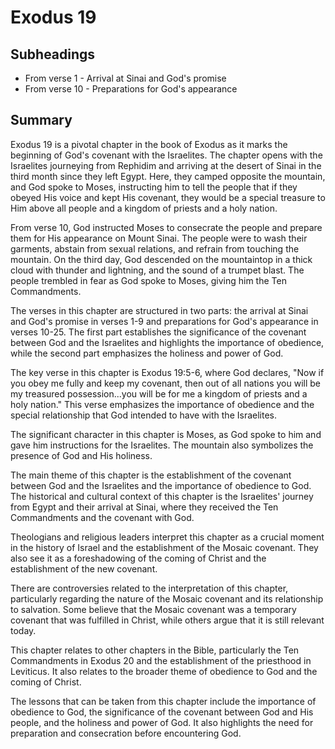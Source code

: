 # Exodus 19

## Subheadings

* From verse 1 - Arrival at Sinai and God's promise
* From verse 10 - Preparations for God's appearance

## Summary

Exodus 19 is a pivotal chapter in the book of Exodus as it marks the beginning of God's covenant with the Israelites. The chapter opens with the Israelites journeying from Rephidim and arriving at the desert of Sinai in the third month since they left Egypt. Here, they camped opposite the mountain, and God spoke to Moses, instructing him to tell the people that if they obeyed His voice and kept His covenant, they would be a special treasure to Him above all people and a kingdom of priests and a holy nation.

From verse 10, God instructed Moses to consecrate the people and prepare them for His appearance on Mount Sinai. The people were to wash their garments, abstain from sexual relations, and refrain from touching the mountain. On the third day, God descended on the mountaintop in a thick cloud with thunder and lightning, and the sound of a trumpet blast. The people trembled in fear as God spoke to Moses, giving him the Ten Commandments.

The verses in this chapter are structured in two parts: the arrival at Sinai and God's promise in verses 1-9 and preparations for God's appearance in verses 10-25. The first part establishes the significance of the covenant between God and the Israelites and highlights the importance of obedience, while the second part emphasizes the holiness and power of God.

The key verse in this chapter is Exodus 19:5-6, where God declares, "Now if you obey me fully and keep my covenant, then out of all nations you will be my treasured possession...you will be for me a kingdom of priests and a holy nation." This verse emphasizes the importance of obedience and the special relationship that God intended to have with the Israelites.

The significant character in this chapter is Moses, as God spoke to him and gave him instructions for the Israelites. The mountain also symbolizes the presence of God and His holiness.

The main theme of this chapter is the establishment of the covenant between God and the Israelites and the importance of obedience to God. The historical and cultural context of this chapter is the Israelites' journey from Egypt and their arrival at Sinai, where they received the Ten Commandments and the covenant with God.

Theologians and religious leaders interpret this chapter as a crucial moment in the history of Israel and the establishment of the Mosaic covenant. They also see it as a foreshadowing of the coming of Christ and the establishment of the new covenant.

There are controversies related to the interpretation of this chapter, particularly regarding the nature of the Mosaic covenant and its relationship to salvation. Some believe that the Mosaic covenant was a temporary covenant that was fulfilled in Christ, while others argue that it is still relevant today.

This chapter relates to other chapters in the Bible, particularly the Ten Commandments in Exodus 20 and the establishment of the priesthood in Leviticus. It also relates to the broader theme of obedience to God and the coming of Christ.

The lessons that can be taken from this chapter include the importance of obedience to God, the significance of the covenant between God and His people, and the holiness and power of God. It also highlights the need for preparation and consecration before encountering God.